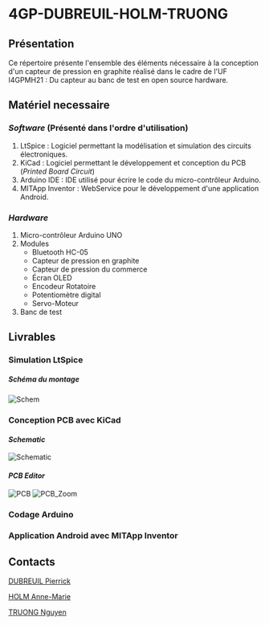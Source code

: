 # 4GP-DUBREUIL-HOLM-TRUONG
## Présentation
Ce répertoire présente l'ensemble des éléments nécessaire à la conception d'un capteur de pression en graphite réalisé dans le cadre de l'UF I4GPMH21 : Du capteur au banc de test en open source hardware.
## Matériel necessaire
### ***Software*** (Présenté dans l'ordre d'utilisation)
1. LtSpice : Logiciel permettant la modélisation et simulation des circuits électroniques. 
1. KiCad : Logiciel permettant le développement et conception du PCB (*Printed Board Circuit*)
1. Arduino IDE : IDE utilisé pour écrire le code du micro-contrôleur Arduino. 
1. MITApp Inventor : WebService pour le développement d'une application Android.
### ***Hardware***
1. Micro-contrôleur Arduino UNO
1. Modules 
    * Bluetooth HC-05
    * Capteur de pression en graphite
    * Capteur de pression du commerce
    * Écran OLED
    * Encodeur Rotatoire
    * Potentiomètre digital
    * Servo-Moteur
1. Banc de test

## Livrables
### Simulation LtSpice
##### Schéma du montage
![Schem](https://private-user-images.githubusercontent.com/159114395/427711064-7f09b13b-6513-4aae-9651-4c5d3be11e2d.png?jwt=eyJhbGciOiJIUzI1NiIsInR5cCI6IkpXVCJ9.eyJpc3MiOiJnaXRodWIuY29tIiwiYXVkIjoicmF3LmdpdGh1YnVzZXJjb250ZW50LmNvbSIsImtleSI6ImtleTUiLCJleHAiOjE3NDMxMDEzNDIsIm5iZiI6MTc0MzEwMTA0MiwicGF0aCI6Ii8xNTkxMTQzOTUvNDI3NzExMDY0LTdmMDliMTNiLTY1MTMtNGFhZS05NjUxLTRjNWQzYmUxMWUyZC5wbmc_WC1BbXotQWxnb3JpdGhtPUFXUzQtSE1BQy1TSEEyNTYmWC1BbXotQ3JlZGVudGlhbD1BS0lBVkNPRFlMU0E1M1BRSzRaQSUyRjIwMjUwMzI3JTJGdXMtZWFzdC0xJTJGczMlMkZhd3M0X3JlcXVlc3QmWC1BbXotRGF0ZT0yMDI1MDMyN1QxODQ0MDJaJlgtQW16LUV4cGlyZXM9MzAwJlgtQW16LVNpZ25hdHVyZT1iMWMyMGIxYzE5YjJiNDdlZjhjZGFjOTM0MDFmYTcyMzgzMmQ4ZTE5ZGYzNzU2ZWMzNzRiODFjYjM2ZWVkNGFmJlgtQW16LVNpZ25lZEhlYWRlcnM9aG9zdCJ9.SNY8-krY5Y3t1eixZfK5xMW18EnUoTkCQSTpguYGR-0)
### Conception PCB avec KiCad
#### ***Schematic***
![Schematic](https://private-user-images.githubusercontent.com/159114395/427706696-69191b74-6cab-475c-a771-d1da2ce62b25.png?jwt=eyJhbGciOiJIUzI1NiIsInR5cCI6IkpXVCJ9.eyJpc3MiOiJnaXRodWIuY29tIiwiYXVkIjoicmF3LmdpdGh1YnVzZXJjb250ZW50LmNvbSIsImtleSI6ImtleTUiLCJleHAiOjE3NDMxMDA3NzUsIm5iZiI6MTc0MzEwMDQ3NSwicGF0aCI6Ii8xNTkxMTQzOTUvNDI3NzA2Njk2LTY5MTkxYjc0LTZjYWItNDc1Yy1hNzcxLWQxZGEyY2U2MmIyNS5wbmc_WC1BbXotQWxnb3JpdGhtPUFXUzQtSE1BQy1TSEEyNTYmWC1BbXotQ3JlZGVudGlhbD1BS0lBVkNPRFlMU0E1M1BRSzRaQSUyRjIwMjUwMzI3JTJGdXMtZWFzdC0xJTJGczMlMkZhd3M0X3JlcXVlc3QmWC1BbXotRGF0ZT0yMDI1MDMyN1QxODM0MzVaJlgtQW16LUV4cGlyZXM9MzAwJlgtQW16LVNpZ25hdHVyZT05NzZjOGZiMmExYzUzMzFkNjQwZmMzZTQ3YWQ4YmQ2YWE4YWYxMTU4YTExNTYzYzk1NzE2NzU2MjE1OWZiODczJlgtQW16LVNpZ25lZEhlYWRlcnM9aG9zdCJ9.dxGNtmAtj5LKc0gcwcDr5T-1cyzDMHGNiOOLVnf09so)

#### ***PCB Editor***
![PCB](https://private-user-images.githubusercontent.com/159114395/427710018-6f81671d-c8af-4ca8-b360-56f7b37c1010.png?jwt=eyJhbGciOiJIUzI1NiIsInR5cCI6IkpXVCJ9.eyJpc3MiOiJnaXRodWIuY29tIiwiYXVkIjoicmF3LmdpdGh1YnVzZXJjb250ZW50LmNvbSIsImtleSI6ImtleTUiLCJleHAiOjE3NDMxMDExNjIsIm5iZiI6MTc0MzEwMDg2MiwicGF0aCI6Ii8xNTkxMTQzOTUvNDI3NzEwMDE4LTZmODE2NzFkLWM4YWYtNGNhOC1iMzYwLTU2ZjdiMzdjMTAxMC5wbmc_WC1BbXotQWxnb3JpdGhtPUFXUzQtSE1BQy1TSEEyNTYmWC1BbXotQ3JlZGVudGlhbD1BS0lBVkNPRFlMU0E1M1BRSzRaQSUyRjIwMjUwMzI3JTJGdXMtZWFzdC0xJTJGczMlMkZhd3M0X3JlcXVlc3QmWC1BbXotRGF0ZT0yMDI1MDMyN1QxODQxMDJaJlgtQW16LUV4cGlyZXM9MzAwJlgtQW16LVNpZ25hdHVyZT04MWU2MmRhNTFjZDg2MWQ3YTA5OTViZGY4NWJlYWY3YWVjNTc1NTUyYTk2NzZiNGFmNWFmZThlZDJiNTk1NjkwJlgtQW16LVNpZ25lZEhlYWRlcnM9aG9zdCJ9.yy_Xw6SySsbUzpAKJ-4dfs-Jr_l7zaDHZTiup6-al3M)
![PCB_Zoom](https://private-user-images.githubusercontent.com/159114395/427707407-24e7c373-4ed5-4451-ad44-48b8578d2677.png?jwt=eyJhbGciOiJIUzI1NiIsInR5cCI6IkpXVCJ9.eyJpc3MiOiJnaXRodWIuY29tIiwiYXVkIjoicmF3LmdpdGh1YnVzZXJjb250ZW50LmNvbSIsImtleSI6ImtleTUiLCJleHAiOjE3NDMxMDExOTAsIm5iZiI6MTc0MzEwMDg5MCwicGF0aCI6Ii8xNTkxMTQzOTUvNDI3NzA3NDA3LTI0ZTdjMzczLTRlZDUtNDQ1MS1hZDQ0LTQ4Yjg1NzhkMjY3Ny5wbmc_WC1BbXotQWxnb3JpdGhtPUFXUzQtSE1BQy1TSEEyNTYmWC1BbXotQ3JlZGVudGlhbD1BS0lBVkNPRFlMU0E1M1BRSzRaQSUyRjIwMjUwMzI3JTJGdXMtZWFzdC0xJTJGczMlMkZhd3M0X3JlcXVlc3QmWC1BbXotRGF0ZT0yMDI1MDMyN1QxODQxMzBaJlgtQW16LUV4cGlyZXM9MzAwJlgtQW16LVNpZ25hdHVyZT00MmE0NTVmMDFjOTQzY2RjYzUxZWZkZDYyZWIxZTBjZjI1ZjkyNjEwZTQ2OTYwZjNhMWZhY2ZlZDNhZmMzYWE4JlgtQW16LVNpZ25lZEhlYWRlcnM9aG9zdCJ9.CuN2I4dctzHIWRDvm5KdSwq-A_jlzrphd5sgUXLNqCo)

### Codage Arduino
### Application Android avec MITApp Inventor
###
## Contacts
[DUBREUIL Pierrick](https://github.com/pierrickdubreuil17)

[HOLM Anne-Marie](https://github.com/anemho)

[TRUONG Nguyen](https://github.com/ntruonginsatls)
